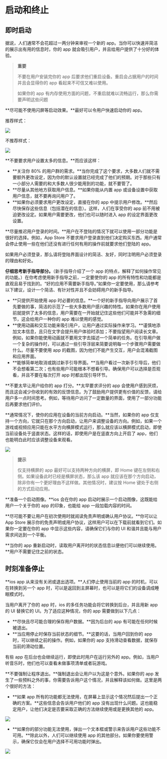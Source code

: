# 启动和终止

## 即时启动

据说，人们通常不会花超过一两分钟来审视一个新的 app。当你可以快速并简洁的展示出有用的信息时，你的 app 就会吸引用户，并且给用户提供了十分好的体验。

>**重要**
>
>不要在用户安装完你的 app 后要求他们重启设备。重启会占据用户的时间并且会显得你的 app 看起来不可信又难以使用。
>
>如果你的 app 有内存使用方面的问题，不重启就难以流畅运行，那么你需要声明这些问题

**尽可能不使用闪屏等启动效果。**最好可以令用户快速启动你的 app。

推荐样式：

![](images/avoid_startup_r_2x.png)

不推荐样式：

![](images/avoid_startup_nr_2x.png)

**不要要求用户设置太多的信息。**而应该这样：

- **关注你 80% 的用户群的需求。**当你完成了这个要求，大多数人们就不需要额外更改设定，因为你的默认设置就已经完成了他们的预期。对于那些只有一小部分人需要的和大多数人很少能用到的功能，就不要管了。
- **尽量从其他地方获取用户信息。**如果你能从内置 app 或设备设置中获取用户信息，就不要再询问用户了。
- **如果你必须要求用户更改设定，直接在你的 app 中提示用户修改。**然后尽快保存这些信息（包括潜在的信息）。这样，人们在享受你的 app 前不用被迫更改设定。如果用户需要更改，他们也可以随时进入 app 的设定界面更改设置。

**尽量推迟用户登录的时间。**用户在不登陆的情况下就可以使用一部分功能是很好的选择。例如，App Store 不要求用户登录直到他们决定购买东西。用户通常会停止使用一些在他们还没有进行任何有用的操作前就要求他们登陆的 app。

如果用户必须登录，那么请将登陆界面设计的简洁、友好，同时注明用户必须登录的理由和好处。

**仔细思考新手指导部分。**（新手指导介绍了一个 app 的特点，解释了如何操作常见的功能。）在你考虑使用新手指导之前，一定要使你的 app 的所有特性和功能都是直观且易于找到的。“好的应用不需要新手指导。”如果你一定要使用，那么请参考以下建议，设计一个简洁、有针对性并且不会妨碍用户的新手指导。

- **只提供开始使用 app 时必要的信息。**一个好的新手指导向用户展示了首先要做的事，简洁的示范了一些大多数用户感兴趣的特性。如果你在用户使用前就提供了太多的信息，用户需要在一开始就记住这些他们可能并不急需的细节，这会给用户一种你的 app 难以使用的感觉。
- **使用动画和交互功能来吸引用户，让用户通过实际操作来学习。**谨慎地添加文本信息，且只在文字会提升用户体验时添加；不要指望用户阅读长文章。例如，如果你能使用动画就不要用文字去描述一个简单的任务。在引导用户做一个复杂的操作时，可以通过一些引导浮层来简要说明每一个步骤用户需要做什么。尽量不要使用 app 的截图，因为他们不能产生交互，用户会混淆截图和应用界面。
- **能够简单地取消或跳过新手引导界面。**当用户看过一次新手引导后，他们不会想看第二次；也有些用户可能根本不想看引导。确保用户可以选择是否观看，并且不要在每次打开 app 时都出现引导环节。

**不要太早让用户给你的 app 打分。**太早要求评分的 app 会使用户感到厌烦，而且这会减少你收到的有效的反馈信息。为了鼓励用户提供更有价值的反馈，请给用户多一点时间思考。例如，等待用户访问了一定数量的界面，使用了一部分功能后再要求他们评价。

**通常情况下，使你的应用在设备的当前方向启动。**当然，如果你的 app 仅支持一个方向，它就只在那个方向启动，让用户来调整设备的方向。例如，如果一个游戏或视频应用只能在水平方向横屏模式运行，那么就应该以横屏模式启动，即使当前设备处于竖直状态。这样的话，即使用户是在竖直方向上开启了 app，他们也能明白此时应该调整设备来观看。

![](images/default_orientation_2x.png)

>**提示**
>
>仅支持横屏的 app 最好可以支持两种方向的横屏，即 Home 键在左侧和右侧。如果设备此时已经是横屏状态，那么该 app 就应该在那个方向启动，除非你有一个更好理由不这样做。其他情况时，建议按 Home 键处于右侧的方式启动应用。

**准备一个启动图像。**ios 会在你的 app 启动时展示一个启动图像，这既能给用户一个关于你的 app 的印象，也能给 app 一段加载内容的时间。

**尽可能不要让用户在初次使用时就阅读免责声明或确认用户协议。**你可以让 App Store 展示你的免责声明或用户协议，这样用户可以在下载前就看到它们。如果你一定要在你的 app 中显示这些内容，请确保它们与你的 UI 和谐并且能与用户需求间达到一个平衡。

**当你的 app 重新启动时，读取用户离开时的状态信息以便他们可以继续使用。**用户不需要记住之前的状态。

## 时刻准备停止

**ios app 从来没有关闭或退出选项。**人们停止使用当前的 app 的时机，可以在转换到另一个 app 时，可以是返回到主屏幕时，也可以是将它们的设备调成睡眠模式时。

当用户离开了你的 app 时，ios 的多任务功能会将它转换到后台，并且用新 app 的 UI 替换它的 UI。为了适应这种情况，你的 app 需要做到以下几点：

* **尽快且尽可能合理的保存用户数据。**因为后台的 app 有可能在任何时候被退出。
* **当应用停止时保存当前状态的细节。**这要的话，当用户回到你的 app 时，可以继续之前的操作。例如，如果你的 app 支持滑动查看数据，就保存当前的滑动位置。

有些 app 在后台也会继续运行，即使此时用户在运行另外的 app。例如，当用户听音乐时，他们也可以查看未做事项清单或者玩游戏。

**不要强制让程序退出。**强制退出会让用户以为这是个意外。如果你的 app 发生了一些预料之外的事，你需要告诉用户这个情况，并且解释该如何做。这里是两个很好的方法：

* **如果 app 所有的功能都无法使用，在屏幕上显示这个情况然后提出一个正确的方案。**这些信息会告诉用户他们的 app 没有出现什么问题。这也能稳定用户，让他们决定是否要采取正确的方法继续使用或是更换其他的 app。

![](images/all_features_unavailable_2x.png)

* **如果你的部分功能无法使用，弹出一个文本框或警示来告诉用户这些功能不可用。**除此以外，人们可以继续使用 app 的其他部分。如果你要使用警示，确保它仅会在用户选择不可用功能时弹出。


![](images/one_feature_unavailable_2x.png)
